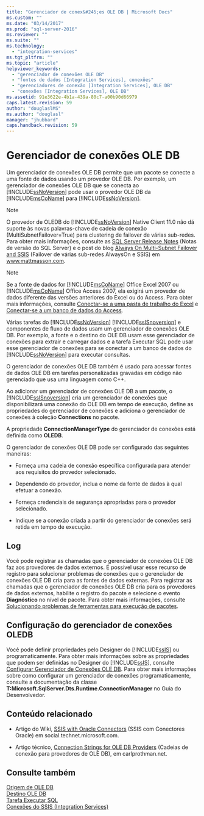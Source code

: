 ```yaml
---
title: "Gerenciador de conex&#245;es OLE DB | Microsoft Docs"
ms.custom: ""
ms.date: "03/14/2017"
ms.prod: "sql-server-2016"
ms.reviewer: ""
ms.suite: ""
ms.technology: 
  - "integration-services"
ms.tgt_pltfrm: ""
ms.topic: "article"
helpviewer_keywords: 
  - "gerenciador de conexões OLE DB"
  - "fontes de dados [Integration Services], conexões"
  - "gerenciadores de conexão [Integration Services], OLE DB"
  - "conexões [Integration Services], OLE DB"
ms.assetid: 91e3622e-4b1a-439a-80c7-a00b90d66979
caps.latest.revision: 59
author: "douglaslMS"
ms.author: "douglasl"
manager: "jhubbard"
caps.handback.revision: 59
---
```

# Gerenciador de conex&#245;es OLE DB
  Um gerenciador de conexões OLE DB permite que um pacote se conecte a uma fonte de dados usando um provedor OLE DB. Por exemplo, um gerenciador de conexões OLE DB que se conecta ao [!INCLUDE[ssNoVersion](../../includes/ssnoversion-md.md)] pode usar o provedor OLE DB da [!INCLUDE[msCoName](../../includes/msconame-md.md)] para [!INCLUDE[ssNoVersion](../../includes/ssnoversion-md.md)].    
    
> [!NOTE]    
>  O provedor de OLEDB do [!INCLUDE[ssNoVersion](../../includes/ssnoversion-md.md)] Native Client 11.0 não dá suporte às novas palavras-chave de cadeia de conexão (MultiSubnetFailover=True) para clustering de failover de várias sub-redes. Para obter mais informações, consulte as [SQL Server Release Notes](http://go.microsoft.com/fwlink/?LinkId=247824) (Notas de versão do SQL Server) e o post do blog [Always On Multi-Subnet Failover and SSIS](http://www.mattmasson.com/2012/03/alwayson-multi-subnet-failover-and-ssis/) (Failover de várias sub-redes AlwaysOn e SSIS) em www.mattmasson.com.    
    
> [!NOTE]    
>  Se a fonte de dados for [!INCLUDE[msCoName](../../includes/msconame-md.md)] Office Excel 2007 ou [!INCLUDE[msCoName](../../includes/msconame-md.md)] Office Access 2007, ela exigirá um provedor de dados diferente das versões anteriores do Excel ou do Access. Para obter mais informações, consulte [Conectar-se a uma pasta de trabalho do Excel](../../integration-services/connection-manager/connect-to-an-excel-workbook.md) e [Conectar-se a um banco de dados do Access](../../integration-services/connection-manager/connect-to-an-access-database.md).    
    
 Várias tarefas do [!INCLUDE[ssNoVersion](../../includes/ssnoversion-md.md)] [!INCLUDE[ssISnoversion](../../includes/ssisnoversion-md.md)] e componentes de fluxo de dados usam um gerenciador de conexões OLE DB. Por exemplo, a fonte e o destino do OLE DB usam esse gerenciador de conexões para extrair e carregar dados e a tarefa Executar SQL pode usar esse gerenciador de conexões para se conectar a um banco de dados do [!INCLUDE[ssNoVersion](../../includes/ssnoversion-md.md)] para executar consultas.    
    
 O gerenciador de conexões OLE DB também é usado para acessar fontes de dados OLE DB em tarefas personalizadas gravadas em código não gerenciado que usa uma linguagem como C++.    
    
 Ao adicionar um gerenciador de conexões OLE DB a um pacote, o [!INCLUDE[ssISnoversion](../../includes/ssisnoversion-md.md)] cria um gerenciador de conexões que disponibilizará uma conexão do OLE DB em tempo de execução, define as propriedades do gerenciador de conexões e adiciona o gerenciador de conexões à coleção **Connections** no pacote.    
    
 A propriedade **ConnectionManagerType** do gerenciador de conexões está definida como **OLEDB**.    
    
 O gerenciador de conexões OLE DB pode ser configurado das seguintes maneiras:    
    
-   Forneça uma cadeia de conexão específica configurada para atender aos requisitos do provedor selecionado.    
    
-   Dependendo do provedor, inclua o nome da fonte de dados à qual efetuar a conexão.    
    
-   Forneça credenciais de segurança apropriadas para o provedor selecionado.    
    
-   Indique se a conexão criada a partir do gerenciador de conexões será retida em tempo de execução.    
    
## Log    
 Você pode registrar as chamadas que o gerenciador de conexões OLE DB faz aos provedores de dados externos. É possível usar esse recurso de registro para solucionar problemas de conexões que o gerenciador de conexões OLE DB cria para as fontes de dados externas. Para registrar as chamadas que o gerenciador de conexões OLE DB cria para os provedores de dados externos, habilite o registro do pacote e selecione o evento **Diagnóstico** no nível de pacote. Para obter mais informações, consulte [Solucionando problemas de ferramentas para execução de pacotes](../../integration-services/troubleshooting/troubleshooting-tools-for-package-execution.md).    
    
## Configuração do gerenciador de conexões OLEDB    
 Você pode definir propriedades pelo Designer do [!INCLUDE[ssIS](../../includes/ssis-md.md)] ou programaticamente. Para obter mais informações sobre as propriedades que podem ser definidas no Designer do [!INCLUDE[ssIS](../../includes/ssis-md.md)], consulte [Configurar Gerenciador de Conexões OLE DB](../../integration-services/connection-manager/configure-ole-db-connection-manager.md). Para obter mais informações sobre como configurar um gerenciador de conexões programaticamente, consulte a documentação da classe **T:Microsoft.SqlServer.Dts.Runtime.ConnectionManager** no Guia do Desenvolvedor.    
    
## Conteúdo relacionado    
    
-   Artigo do Wiki, [SSIS with Oracle Connectors](http://go.microsoft.com/fwlink/?LinkId=220670) (SSIS com Conectores Oracle) em social.technet.microsoft.com.    
    
-   Artigo técnico, [Connection Strings for OLE DB Providers](http://go.microsoft.com/fwlink/?LinkId=220744) (Cadeias de conexão para provedores de OLE DB), em carlprothman.net.    
    
## Consulte também    
 [Origem de OLE DB](../../integration-services/data-flow/ole-db-source.md)     
 [Destino OLE DB](../../integration-services/data-flow/ole-db-destination.md)     
 [Tarefa Executar SQL](../../integration-services/control-flow/execute-sql-task.md)     
 [Conexões do SSIS &#40;Integration Services&#41;](../../integration-services/connection-manager/integration-services-ssis-connections.md)    
    
  